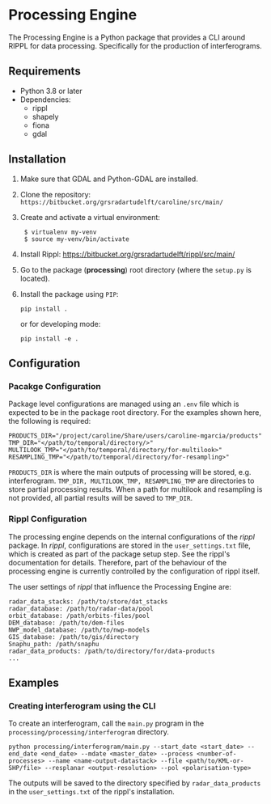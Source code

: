 # Processing Engine

The Processing Engine is a Python package that provides a CLI around RIPPL for data processing. Specifically for the production of interferograms.

## Requirements

* Python 3.8 or later
* Dependencies:
  * rippl
  * shapely
  * fiona
  * gdal

## Installation

1. Make sure that GDAL and Python-GDAL are installed.
2. Clone the repository: `https://bitbucket.org/grsradartudelft/caroline/src/main/`
3. Create and activate a virtual environment:
   
   ```shell
    $ virtualenv my-venv
    $ source my-venv/bin/activate
   ```
   
4. Install Rippl: https://bitbucket.org/grsradartudelft/rippl/src/main/
   
5. Go to the package (**processing**) root directory (where the `setup.py` is located).
6. Install the package using `PIP`:
    ```shell
    pip install .
    ```
    or for developing mode:
    ```shell
    pip install -e .
    ```

## Configuration

### Pacakge Configuration
Package level configurations are managed using an `.env` file which is expected to be in the package root directory. For the examples shown here, the following is required:

```shell
PRODUCTS_DIR="/project/caroline/Share/users/caroline-mgarcia/products"
TMP_DIR="</path/to/temporal/directory/>"
MULTILOOK_TMP="</path/to/temporal/directory/for-multilook>"
RESAMPLING_TMP="</path/to/temporal/directory/for-resampling>"
```

`PRODUCTS_DIR` is where the main outputs of processing will be stored, e.g. interferogram. `TMP_DIR, MULTILOOK_TMP, RESAMPLING_TMP` are directories to store partial processing results. When a path for multilook and resampling is not provided, all partial results will be saved to `TMP_DIR`.

### Rippl Configuration

The processing engine depends on the internal configurations of the *rippl* package. In *rippl*, configurations are stored in the `user_settings.txt` file, which is created as part of the package setup step. See the rippl's documentation for details. Therefore, part of the behaviour of the processing engine is currently controlled by the configuration of rippl itself. 

The user settings of *rippl* that influence the Processing Engine are:

```shell
radar_data_stacks: /path/to/store/dat_stacks
radar_database: /path/to/radar-data/pool
orbit_database: /path/orbits-files/pool
DEM_database: /path/to/dem-files
NWP_model_database: /path/to/nwp-models
GIS_database: /path/to/gis/directory
Snaphu_path: /path/snaphu
radar_data_products: /path/to/directory/for/data-products
...
```
  

## Examples

### Creating interferogram using the CLI

To create an interferogram, call the `main.py` program in the `processing/processing/interferogram` directory.

```shell
python processing/interferogram/main.py --start_date <start_date> --end_date <end_date> --mdate <master_date> --process <number-of-processes> --name <name-output-datastack> --file <path/to/KML-or-SHP/file> --resplanar <output-resolution> --pol <polarisation-type>
```

The outputs will be saved to the directory specified by `radar_data_products` in the `user_settings.txt` of the rippl's installation.

